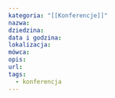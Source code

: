 ```yaml
---
kategoria: "[[Konferencje]]"
nazwa: 
dziedzina: 
data i godzina: 
lokalizacja: 
mówca: 
opis: 
url: 
tags:
  - konferencja
---
```

